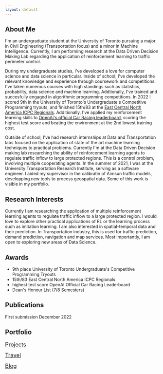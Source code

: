 ```yaml
---
layout: default
---
```

## About Me

I'm an undergraduate student at the University of Toronto pursuing a major in Civil Engineering (Transportation focus) and a minor in Machine Intelligence. Currently, I am performing research at the Data Driven Decision Making Lab regarding the application of reinforcement learning to traffic perimeter control.

During my undergraduate studies, I've developed a love for computer science and data science in particular. Inside of school, I've developed the relevant knowledge and experience through coursework and competitions. I've taken numerous courses with high standings such as statistics, probability, data science and machine learning. Addtionally, I've trained and succesfully engaged in algorithmic programming competitions. In 2022 I scored 9th in the University of Toronto's Undergraduate's Competitive Programming tryouts, and finished 15th/83 at the [East Central North America ICPC Regionals](https://icpc.global/regionals/finder/East-Central-NA-2021/standings). Additionally, I've applied my reinforcement learning skills to [OpenAi's official Car Racing leaderboard](https://github.com/openai/gym/wiki/Leaderboard), scoring the highest test score and beating the environment at the 2nd lowest training cost.

Outside of school, I've had research internships at Data and Transportation labs focused on the application of state of the art machine learning techniques to practical problems. Currently I'm at the Data Driven Decision making lab researching the ability of reinforcement learning agents to regulate traffic inflow to large protected regions. This is a control problem, involving multiple cooperating agents. In the summer of 2021, I was at the University Transportation Research Institute, serving as a software engineer. I aided my supervisor in the calibratin of Aimsun traffic models, developping new tools to process geospatial data. Some of this work is visible in my portfolio. 

## Research Interests
Currently I am researching the application of multiple reinforcement learning agents to regulate traffic inflow to a large protected region. I would love to explore other practical applications of RL or the learning process such as imitation learning. I am also interested in spatial-temporal data and their prediction. In Transportation industry, this is used for traffic prediction, demand prediction, navigation and map services. Most importantly, I am open to exploring new areas of Data Science.

## Awards

- 9th place University of Toronto Undergraduate's Competitive Programming Tryouts
- 15th/83 East Central North America ICPC Regionals
- highest test score OpenAI Official Car Racing Leaderboard
- Dean's Honour List (7/8 Semesters) 

## Publications

First submission December 2022

## Portfolio

<span style="font-size:18px;">[Projects](./projects.html)</span>

<span style="font-size:18px;">[Travel](./travel.html)</span>

<span style="font-size:18px;">[Blog](./blog.html)</span>
